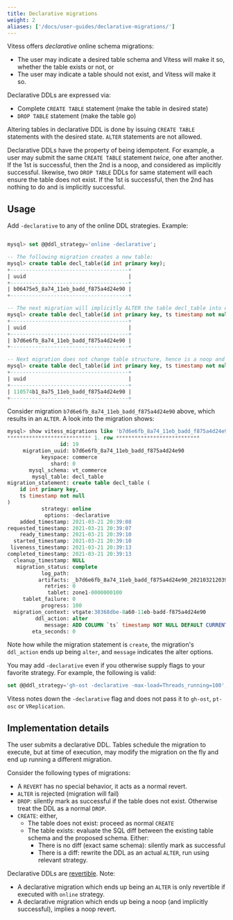 ```yaml
---
title: Declarative migrations
weight: 2
aliases: ['/docs/user-guides/declarative-migrations/']
---
```


Vitess offers _declarative_ online schema migrations:

- The user may indicate a desired table schema and Vitess will make it so, whether the table exists or not, or
- The user may indicate a table should not exist, and Vitess will make it so.

Declarative DDLs are expressed via:

- Complete `CREATE TABLE` statement (make the table in desired state)
- `DROP TABLE` statement (make the table go)

Altering tables in declarative DDL is done by issuing `CREATE TABLE` statements with the desired state. `ALTER` statements are not allowed.

Declarative DDLs have the property of being idempotent. For example, a user may submit the same `CREATE TABLE` statement _twice_, one after another. If the 1st is successful, then the 2nd is a noop, and considered as implicitly successful. likewise, two `DROP TABLE` DDLs for same statement will each ensure the table does not exist. If the 1st is successful, then the 2nd has nothing to do and is implicitly successful.

## Usage

Add `-declarative` to any of the online DDL strategies. Example:

```sql

mysql> set @@ddl_strategy='online -declarative';

-- The following migration creates a new table:
mysql> create table decl_table(id int primary key);
+--------------------------------------+
| uuid                                 |
+--------------------------------------+
| b06475e5_8a74_11eb_badd_f875a4d24e90 |
+--------------------------------------+

-- The next migration will implicitly ALTER the table decl_table into desired state:
mysql> create table decl_table(id int primary key, ts timestamp not null);
+--------------------------------------+
| uuid                                 |
+--------------------------------------+
| b7d6e6fb_8a74_11eb_badd_f875a4d24e90 |
+--------------------------------------+

-- Next migration does not change table structure, hence is a noop and implicitly successful:
mysql> create table decl_table(id int primary key, ts timestamp not null);
+--------------------------------------+
| uuid                                 |
+--------------------------------------+
| 110574b1_8a75_11eb_badd_f875a4d24e90 |
+--------------------------------------+
```

Consider migration `b7d6e6fb_8a74_11eb_badd_f875a4d24e90` above, which results in an `ALTER`. A look into the migration shows:

```sql
mysql> show vitess_migrations like 'b7d6e6fb_8a74_11eb_badd_f875a4d24e90'\G
*************************** 1. row ***************************
                 id: 19
     migration_uuid: b7d6e6fb_8a74_11eb_badd_f875a4d24e90
           keyspace: commerce
              shard: 0
       mysql_schema: vt_commerce
        mysql_table: decl_table
migration_statement: create table decl_table (
	id int primary key,
	ts timestamp not null
)
           strategy: online
            options: -declarative
    added_timestamp: 2021-03-21 20:39:08
requested_timestamp: 2021-03-21 20:39:07
    ready_timestamp: 2021-03-21 20:39:10
  started_timestamp: 2021-03-21 20:39:10
 liveness_timestamp: 2021-03-21 20:39:13
completed_timestamp: 2021-03-21 20:39:13
  cleanup_timestamp: NULL
   migration_status: complete
           log_path: 
          artifacts: _b7d6e6fb_8a74_11eb_badd_f875a4d24e90_20210321203910_vrepl,
            retries: 0
             tablet: zone1-0000000100
     tablet_failure: 0
           progress: 100
  migration_context: vtgate:38368dbe-8a60-11eb-badd-f875a4d24e90
         ddl_action: alter
            message: ADD COLUMN `ts` timestamp NOT NULL DEFAULT CURRENT_TIMESTAMP ON UPDATE CURRENT_TIMESTAMP
        eta_seconds: 0
```
Note how while the migration statement is `create`, the migration's `ddl_action` ends up being `alter`, and `message` indicates the alter options.

You may add `-declarative` even if you otherwise supply flags to your favorite strategy. For example, the following is valid:
```sql
set @@ddl_strategy='gh-ost -declarative -max-load=Threads_running=100';
```

Vitess notes down the `-declarative` flag and does not pass it to `gh-ost`, `pt-osc` or `VReplication`.

## Implementation details

The user submits a declarative DDL. Tables schedule the migration to execute, but at time of execution, may modify the migration on the fly and end up running a different migration.

Consider the following types of migrations:

- A `REVERT` has no special behavior, it acts as a normal revert.
- `ALTER` is rejected (migration will fail)
- `DROP`: silently mark as successful if the table does not exist. Otherwise treat the DDL as a normal `DROP`.
- `CREATE`: either,
  - The table does not exist: proceed as normal `CREATE`
  - The table exists: evaluate the SQL diff between the existing table schema and the proposed schema. Either:
    - There is no diff (exact same schema): silently mark as successful
    - There is a diff: rewrite the DDL as an actual `ALTER`, run using relevant strategy.

Declarative DDLs are [revertible](../revertible-migrations/). Note:

- A declarative migration which ends up being an `ALTER` is only revertible if executed with `online` strategy.
- A declarative migration which ends up being a noop (and implicitly successful), implies a noop revert.
